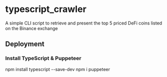 # typescript_crawler
A simple CLI script to retrieve and present the top 5 priced DeFi coins listed on the Binance exchange

## Deployment
### Install TypeScript & Puppeteer
npm install typescript --save-dev
npm i puppeteer
